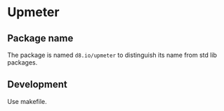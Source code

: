 # Upmeter

## Package name

The package is named `d8.io/upmeter` to distinguish its name from std lib packages.

## Development

Use makefile.
